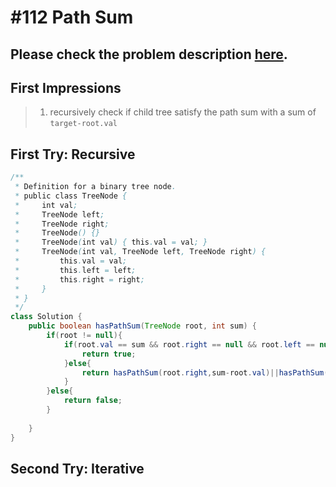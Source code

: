 # #112 Path Sum

## Please check the problem description [here](https://leetcode.com/problems/path-sum/).

## First Impressions
>1. recursively check if child tree satisfy the path sum with a sum of `target-root.val`

## First Try: Recursive
```Java
/**
 * Definition for a binary tree node.
 * public class TreeNode {
 *     int val;
 *     TreeNode left;
 *     TreeNode right;
 *     TreeNode() {}
 *     TreeNode(int val) { this.val = val; }
 *     TreeNode(int val, TreeNode left, TreeNode right) {
 *         this.val = val;
 *         this.left = left;
 *         this.right = right;
 *     }
 * }
 */
class Solution {
    public boolean hasPathSum(TreeNode root, int sum) {
        if(root != null){
            if(root.val == sum && root.right == null && root.left == null){
                return true;
            }else{
                return hasPathSum(root.right,sum-root.val)||hasPathSum(root.left,sum-root.val);
            }
        }else{
            return false;
        }
        
    }
}
```

## Second Try: Iterative